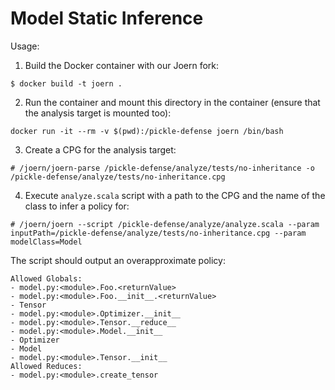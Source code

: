 # Model Static Inference

Usage:

1. Build the Docker container with our Joern fork:

```
$ docker build -t joern .
```

2. Run the container and mount this directory in the container (ensure that the
   analysis target is mounted too):

```
docker run -it --rm -v $(pwd):/pickle-defense joern /bin/bash
```

3. Create a CPG for the analysis target:

```
# /joern/joern-parse /pickle-defense/analyze/tests/no-inheritance -o /pickle-defense/analyze/tests/no-inheritance.cpg
```

4. Execute `analyze.scala` script with a path to the CPG and the name of the
   class to infer a policy for:

```
# /joern/joern --script /pickle-defense/analyze/analyze.scala --param inputPath=/pickle-defense/analyze/tests/no-inheritance.cpg --param modelClass=Model
```

The script should output an overapproximate policy:

```
Allowed Globals:
- model.py:<module>.Foo.<returnValue>
- model.py:<module>.Foo.__init__.<returnValue>
- Tensor
- model.py:<module>.Optimizer.__init__
- model.py:<module>.Tensor.__reduce__
- model.py:<module>.Model.__init__
- Optimizer
- Model
- model.py:<module>.Tensor.__init__
Allowed Reduces:
- model.py:<module>.create_tensor
```
